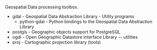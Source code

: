 
Geospatial Data processing toolbox.

* gdal - Geospatial Data Abstraction Library - Utility programs
    * python-gdal - Python bindings to the Geospatial Data Abstraction Library
* postgis - Geographic objects support for PostgreSQL
* ogdi - Open Geographic Datastore Interface Library -- utilities
* proj - Cartographic projection library (tools)
